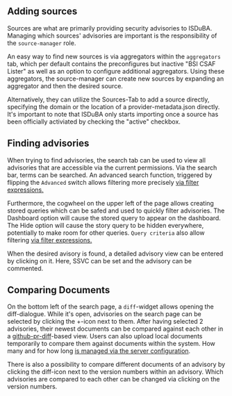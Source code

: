 <!--
 This file is Free Software under the Apache-2.0 License
 without warranty, see README.md and LICENSES/Apache-2.0.txt for details.

 SPDX-License-Identifier: Apache-2.0

 SPDX-FileCopyrightText: 2025 German Federal Office for Information Security (BSI) <https://www.bsi.bund.de>
 Software-Engineering: 2025 Intevation GmbH <https://intevation.de>
-->

## Adding sources

Sources are what are primarily providing security advisories to ISDuBA. Managing which sources' advisories are important is the responsibility of the `source-manager` role.

An easy way to find new sources is via aggregators within the `aggregators` tab, which per default contains the preconfigures but inactive "BSI CSAF Lister" as well as an option to configure additional aggregators. Using these aggregators, the source-manager can create new sources by expanding an aggregator and then the desired source.

Alternatively, they can utilize the Sources-Tab to add a source directly, specifying the domain or the location of a provider-metadata.json directly. It's important to note that ISDuBA only starts importing once a source has been officially activiated by checking the "active" checkbox.

## Finding advisories

When trying to find advisories, the search tab can be used to view all advisories that are accessible via the current permissions. Via the search bar, terms can be searched. An advanced search function, triggered by flipping the `Advanced` switch allows filtering more precisely [via filter expressions.](./filter_expr.md)

Furthermore, the cogwheel on the upper left of the page allows creating stored queries which can be safed and used to quickly filter advisories. The Dashboard option will cause the stored query to appear on the dashboard. The Hide option will cause the story query to be hidden everywhere, potentially to make room for other queries. `Query criteria` also allow filtering [via filter expressions.](./filter_expr.md)

When the desired avisory is found, a detailed advisory view can be entered by clicking on it. Here, SSVC can be set and the advisory can be commented.

## Comparing Documents

On the bottom left of the search page, a `diff`-widget allows opening the diff-dialogue. While it's open, advisories on the search page can be selected by clicking the +-icon next to them. After having selected 2 advisories, their newest documents can be compared against each other in a [github-pr-diff](https://docs.github.com/en/pull-requests/collaborating-with-pull-requests/proposing-changes-to-your-work-with-pull-requests/about-comparing-branches-in-pull-requests)-based view. Users can also upload local documents temporarily to compare them against documents within the system. How many and for how long [is managed via the server configuration](https://github.com/ISDuBA/ISDuBA/blob/main/docs/isdubad-config.md#-section-temp_storage-temporary-document-storage).

There is also a possibility to compare different documents of an advisory by clicking the diff-icon next to the version numbers within an advisory. Which advisories are compared to each other can be changed via clicking on the version numbers.
